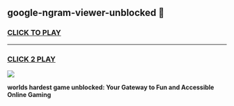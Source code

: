 
## google-ngram-viewer-unblocked 👋
<h3>
<a href="https://premium.freeplayer.one?title=google-ngram-viewer-unblocked&ref=14F">CLICK TO PLAY</a></h3>
<hr>

<h3>
<a href="https://premium.freeplayer.one?title=google-ngram-viewer-unblocked&ref=14F">CLICK 2 PLAY</a>
  
</h3>

<a href="https://premium.freeplayer.one?title=google-ngram-viewer-unblocked&ref=12F/"><img src="https://clearcache.store/games.png"></a>


**worlds hardest game unblocked: Your Gateway to Fun and Accessible Online Gaming**
